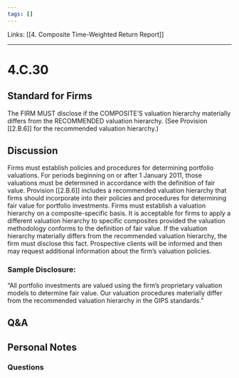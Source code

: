```yaml
---
tags: []
---
```

Links: [[4. Composite Time-Weighted Return Report]]
___
# 4.C.30
## Standard for Firms
The FIRM MUST disclose if the COMPOSITE’S valuation hierarchy materially differs from the RECOMMENDED valuation hierarchy. (See Provision [[2.B.6]] for the recommended valuation hierarchy.)
## Discussion
Firms must establish policies and procedures for determining portfolio valuations. For periods beginning on or after 1 January 2011, those valuations must be determined in accordance with the definition of fair value. Provision [[2.B.6]] includes a recommended valuation hierarchy that firms should incorporate into their policies and procedures for determining fair value for portfolio investments. Firms must establish a valuation hierarchy on a composite-specific basis. It is acceptable for firms to apply a different valuation hierarchy to specific composites provided the valuation methodology conforms to the definition of fair value. If the valuation hierarchy materially differs from the recommended valuation hierarchy, the firm must disclose this fact. Prospective clients will be informed and then may request additional information about the firm’s valuation policies.
### Sample Disclosure:
“All portfolio investments are valued using the firm’s proprietary valuation models to determine fair value. Our valuation procedures materially differ from the recommended valuation hierarchy in the GIPS standards.”
## Q&A

## Personal Notes

### Questions